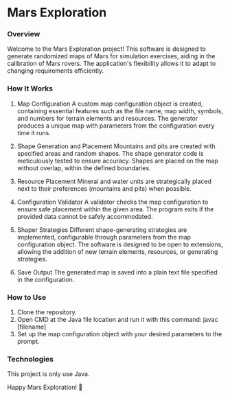 # Mars Exploration
### Overview
Welcome to the Mars Exploration project! This software is designed to generate randomized maps of Mars for simulation exercises, aiding in the calibration of Mars rovers. The application's flexibility allows it to adapt to changing requirements efficiently.

### How It Works
1. Map Configuration
   A custom map configuration object is created, containing essential features such as the file name, map width, symbols, and numbers for terrain elements and resources.
   The generator produces a unique map with parameters from the configuration every time it runs.

2. Shape Generation and Placement
   Mountains and pits are created with specified areas and random shapes.
   The shape generator code is meticulously tested to ensure accuracy.
   Shapes are placed on the map without overlap, within the defined boundaries.

3. Resource Placement
   Mineral and water units are strategically placed next to their preferences (mountains and pits) when possible.
   
4. Configuration Validator
   A validator checks the map configuration to ensure safe placement within the given area.
   The program exits if the provided data cannot be safely accommodated.

5. Shaper Strategies
   Different shape-generating strategies are implemented, configurable through parameters from the map configuration object.
   The software is designed to be open to extensions, allowing the addition of new terrain elements, resources, or generating strategies.

6. Save Output
   The generated map is saved into a plain text file specified in the configuration.

  ### How to Use
   1. Clone the repository.
   2. Open CMD at the Java file location and run it with this command: javac [filename]
   3. Set up the map configuration object with your desired parameters to the prompt.
   

### Technologies

This project is only use Java.

Happy Mars Exploration! 🚀
